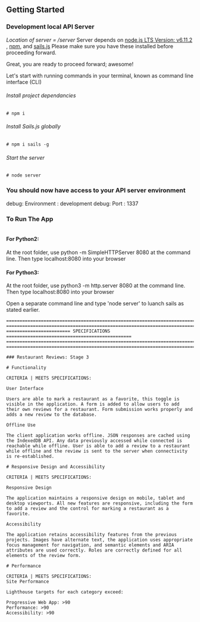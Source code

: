 ## Getting Started

### Development local API Server
_Location of server = /server_
Server depends on [node.js LTS Version: v6.11.2 ](https://nodejs.org/en/download/), [npm](https://www.npmjs.com/get-npm), and [sails.js](http://sailsjs.com/)
Please make sure you have these installed before proceeding forward.

Great, you are ready to proceed forward; awesome!

Let's start with running commands in your terminal, known as command line interface (CLI)

###### Install project dependancies
```Install project dependancies
# npm i
```
###### Install Sails.js globally
```Install sails global
# npm i sails -g
```
###### Start the server
```Start server
# node server
```
### You should now have access to your API server environment
debug: Environment : development
debug: Port        : 1337

### To Run The App
```
```
#### For Python2:


At the root folder, use python -m SimpleHTTPServer 8080 at the command line.
Then type localhost:8080 into your browser

#### For Python3:
At the root folder, use python3 -m http.server 8080 at the command line.
Then type localhost:8080 into your browser

Open a separate command line and type 'node server' to luanch sails as stated earlier.
```
=======================================================================================
=======================================================================================
======================== SPECIFICATIONS ===============================================
=======================================================================================
=======================================================================================

### Restaurant Reviews: Stage 3

# Functionality

CRITERIA | MEETS SPECIFICATIONS:

User Interface

Users are able to mark a restaurant as a favorite, this toggle is visible in the application. A form is added to allow users to add their own reviews for a restaurant. Form submission works properly and adds a new review to the database.

Offline Use

The client application works offline. JSON responses are cached using the IndexedDB API. Any data previously accessed while connected is reachable while offline. User is able to add a review to a restaurant while offline and the review is sent to the server when connectivity is re-established.

# Responsive Design and Accessibility

CRITERIA | MEETS SPECIFICATIONS:

Responsive Design

The application maintains a responsive design on mobile, tablet and desktop viewports. All new features are responsive, including the form to add a review and the control for marking a restaurant as a favorite.

Accessibility

The application retains accessibility features from the previous projects. Images have alternate text, the application uses appropriate focus management for navigation, and semantic elements and ARIA attributes are used correctly. Roles are correctly defined for all elements of the review form.

# Performance

CRITERIA | MEETS SPECIFICATIONS:
Site Performance

Lighthouse targets for each category exceed:

Progressive Web App: >90
Performance: >90
Accessibility: >90
